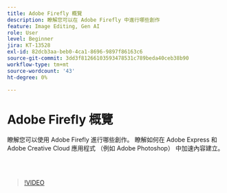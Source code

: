 ```yaml
---
title: Adobe Firefly 概覽
description: 瞭解您可以在 Adobe Firefly 中進行哪些創作
feature: Image Editing, Gen AI
role: User
level: Beginner
jira: KT-13528
exl-id: 82dcb3aa-beb0-4ca1-8696-9897f86163c6
source-git-commit: 3dd3f81266103593478531c789beda40ceb38b90
workflow-type: tm+mt
source-wordcount: '43'
ht-degree: 0%

---
```


# Adobe Firefly 概覽

瞭解您可以使用 Adobe Firefly 進行哪些創作。 瞭解如何在 Adobe Express 和 Adobe Creative Cloud 應用程式 （例如 Adobe Photoshop） 中加速內容建立。

<br> 

>[!VIDEO](https://video.tv.adobe.com/v/3420929?quality=12&learn=on&hidetitle=true)
